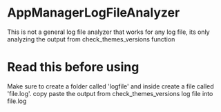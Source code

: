 # AppManagerLogFileAnalyzer
 This is not a general log file analyzer that works for any log file, its only analyzing the output from check_themes_versions function
 
 # Read this before using
Make sure to create a folder called 'logfile' and inside create a file called 'file.log'.
copy paste the output from check_themes_versions log file into file.log
